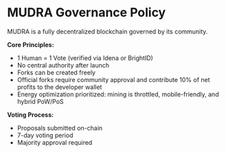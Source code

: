 # MUDRA Governance Policy

MUDRA is a fully decentralized blockchain governed by its community.

**Core Principles:**
- 1 Human = 1 Vote (verified via Idena or BrightID)
- No central authority after launch
- Forks can be created freely
- Official forks require community approval and contribute 10% of net profits to the developer wallet
- Energy optimization prioritized: mining is throttled, mobile-friendly, and hybrid PoW/PoS

**Voting Process:**
- Proposals submitted on-chain
- 7-day voting period
- Majority approval required
